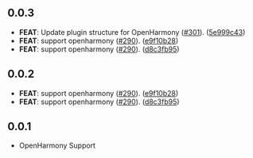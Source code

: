 ## 0.0.3

 - **FEAT**: Update plugin structure for OpenHarmony ([#301](https://github.com/fluttercandies/flutter_image_compress/issues/301)). ([5e999c43](https://github.com/fluttercandies/flutter_image_compress/commit/5e999c431c5dcff880b8c217e40fa7d027ca0bdc))
 - **FEAT**: support openharmony ([#290](https://github.com/fluttercandies/flutter_image_compress/issues/290)). ([e9f10b28](https://github.com/fluttercandies/flutter_image_compress/commit/e9f10b28e089539fe7319d7bc1779b9a2c209fc4))
 - **FEAT**: support openharmony ([#290](https://github.com/fluttercandies/flutter_image_compress/issues/290)). ([d8c3fb95](https://github.com/fluttercandies/flutter_image_compress/commit/d8c3fb95f31e9199161dbf4306b2c98c80037c13))

## 0.0.2

 - **FEAT**: support openharmony ([#290](https://github.com/fluttercandies/flutter_image_compress/issues/290)). ([e9f10b28](https://github.com/fluttercandies/flutter_image_compress/commit/e9f10b28e089539fe7319d7bc1779b9a2c209fc4))
 - **FEAT**: support openharmony ([#290](https://github.com/fluttercandies/flutter_image_compress/issues/290)). ([d8c3fb95](https://github.com/fluttercandies/flutter_image_compress/commit/d8c3fb95f31e9199161dbf4306b2c98c80037c13))

## 0.0.1

* OpenHarmony Support

